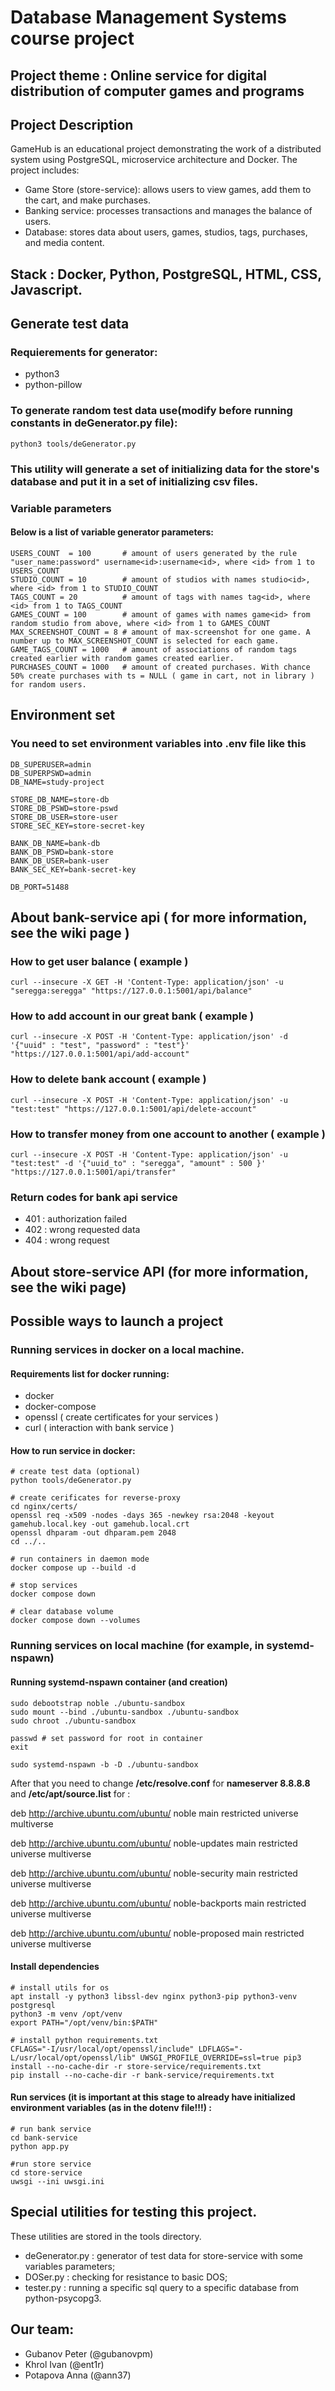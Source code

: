 # Database Management Systems course project

## Project theme : Online service for digital distribution of computer games and programs

## Project Description

GameHub is an educational project demonstrating the work of a distributed system using PostgreSQL, microservice architecture and Docker. The project includes:

- Game Store (store-service): allows users to view games, add them to the cart, and make purchases.
- Banking service: processes transactions and manages the balance of users.
- Database: stores data about users, games, studios, tags, purchases, and media content.

## Stack : Docker, Python, PostgreSQL, HTML, CSS, Javascript.

## Generate test data

### Requierements for generator:

- python3
- python-pillow

### To generate random test data use(modify before running constants in deGenerator.py file):

```
python3 tools/deGenerator.py
```

### This utility will generate a set of initializing data for the store's database and put it in a set of initializing csv files.

### Variable parameters

#### Below is a list of variable generator parameters:

```
USERS_COUNT  = 100       # amount of users generated by the rule "user_name:password" username<id>:username<id>, where <id> from 1 to USERS_COUNT
STUDIO_COUNT = 10        # amount of studios with names studio<id>, where <id> from 1 to STUDIO_COUNT
TAGS_COUNT = 20          # amount of tags with names tag<id>, where <id> from 1 to TAGS_COUNT
GAMES_COUNT = 100        # amount of games with names game<id> from random studio from above, where <id> from 1 to GAMES_COUNT
MAX_SCREENSHOT_COUNT = 8 # amount of max-screenshot for one game. A number up to MAX_SCREENSHOT_COUNT is selected for each game.
GAME_TAGS_COUNT = 1000   # amount of associations of random tags created earlier with random games created earlier.
PURCHASES_COUNT = 1000   # amount of created purchases. With chance 50% create purchases with ts = NULL ( game in cart, not in library ) for random users.
```

## Environment set

### You need to set environment variables into .env file like this

```
DB_SUPERUSER=admin
DB_SUPERPSWD=admin
DB_NAME=study-project

STORE_DB_NAME=store-db
STORE_DB_PSWD=store-pswd
STORE_DB_USER=store-user
STORE_SEC_KEY=store-secret-key

BANK_DB_NAME=bank-db
BANK_DB_PSWD=bank-store
BANK_DB_USER=bank-user
BANK_SEC_KEY=bank-secret-key

DB_PORT=51488
```

## About bank-service api ( for more information, see the wiki page )

### How to get user balance ( example )

```
curl --insecure -X GET -H 'Content-Type: application/json' -u "seregga:seregga" "https://127.0.0.1:5001/api/balance"
```

### How to add account in our great bank ( example )

```
curl --insecure -X POST -H 'Content-Type: application/json' -d '{"uuid" : "test", "password" : "test"}' "https://127.0.0.1:5001/api/add-account"
```

### How to delete bank account ( example )

```
curl --insecure -X POST -H 'Content-Type: application/json' -u "test:test" "https://127.0.0.1:5001/api/delete-account"
```

### How to transfer money from one account to another ( example )

```
curl --insecure -X POST -H 'Content-Type: application/json' -u "test:test" -d '{"uuid_to" : "seregga", "amount" : 500 }' "https://127.0.0.1:5001/api/transfer"
```

### Return codes for bank api service

- 401 : authorization failed
- 402 : wrong requested data
- 404 : wrong request

## About store-service API (for more information, see the wiki page)

## Possible ways to launch a project

### Running services in docker on a local machine.

#### Requirements list for docker running:

- docker
- docker-compose
- openssl ( create certificates for your services )
- curl ( interaction with bank service )

#### How to run service in docker:

```
# create test data (optional)
python tools/deGenerator.py 

# create cerificates for reverse-proxy
cd nginx/certs/
openssl req -x509 -nodes -days 365 -newkey rsa:2048 -keyout gamehub.local.key -out gamehub.local.crt
openssl dhparam -out dhparam.pem 2048
cd ../..

# run containers in daemon mode
docker compose up --build -d

# stop services
docker compose down

# clear database volume
docker compose down --volumes
```

### Running services on local machine (for example, in systemd-nspawn)

#### Running systemd-nspawn container (and creation)

```
sudo debootstrap noble ./ubuntu-sandbox
sudo mount --bind ./ubuntu-sandbox ./ubuntu-sandbox
sudo chroot ./ubuntu-sandbox

passwd # set password for root in container
exit

sudo systemd-nspawn -b -D ./ubuntu-sandbox
```

After that you need to change **/etc/resolve.conf** for **nameserver 8.8.8.8** and **/etc/apt/source.list** for : 

deb http://archive.ubuntu.com/ubuntu/ noble main restricted universe multiverse

deb http://archive.ubuntu.com/ubuntu/ noble-updates main restricted universe multiverse

deb http://archive.ubuntu.com/ubuntu/ noble-security main restricted universe multiverse

deb http://archive.ubuntu.com/ubuntu/ noble-backports main restricted universe multiverse

deb http://archive.ubuntu.com/ubuntu/ noble-proposed main restricted universe multiverse

#### Install dependencies

```
# install utils for os 
apt install -y python3 libssl-dev nginx python3-pip python3-venv postgresql
python3 -m venv /opt/venv
export PATH="/opt/venv/bin:$PATH"

# install python requirements.txt
CFLAGS="-I/usr/local/opt/openssl/include" LDFLAGS="-L/usr/local/opt/openssl/lib" UWSGI_PROFILE_OVERRIDE=ssl=true pip3 install --no-cache-dir -r store-service/requirements.txt
pip install --no-cache-dir -r bank-service/requirements.txt
```

#### Run services (it is important at this stage to already have initialized environment variables (as in the dotenv file!!!) : 
```
# run bank service
cd bank-service
python app.py

#run store service
cd store-service
uwsgi --ini uwsgi.ini
```

## Special utilities for testing this project.

These utilities are stored in the tools directory.

- deGenerator.py : generator of test data for store-service with some variables parameters;
- DOSer.py : checking for resistance to basic DOS;
- tester.py : running a specific sql query to a specific database from python-psycopg3.

## Our team:

- Gubanov Peter (@gubanovpm)
- Khrol Ivan (@ent1r)
- Potapova Anna (@ann37)

